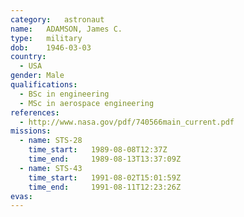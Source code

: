 ```yaml
---
category:	astronaut
name:	ADAMSON, James C.
type:	military
dob:	1946-03-03
country:
  - USA
gender:	Male
qualifications:
  - BSc in engineering
  - MSc in aerospace engineering
references:
  - http://www.nasa.gov/pdf/740566main_current.pdf
missions:
  - name: STS-28
    time_start:   1989-08-08T12:37Z
    time_end:     1989-08-13T13:37:09Z
  - name: STS-43
    time_start:   1991-08-02T15:01:59Z
    time_end:     1991-08-11T12:23:26Z
evas:
---
```

